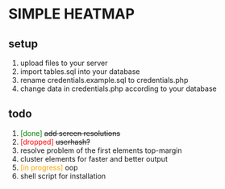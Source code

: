 SIMPLE HEATMAP
==============

setup
-----
1. upload files to your server
2. import tables.sql into your database
3. rename credentials.example.sql to credentials.php
4. change data in credentials.php according to your database

todo
----
1. <span style="color:green">[done]</span> ~~add screen resolutions~~
2. <span style="color:red">[dropped]</span> ~~userhash?~~
3. resolve problem of the first elements top-margin
4. cluster elements for faster and better output
5. <span style="color:orange">[in progress]</span> oop
6. shell script for installation
